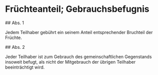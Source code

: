 # Früchteanteil; Gebrauchsbefugnis



\#\# Abs. 1

 Jedem Teilhaber gebührt ein seinem Anteil entsprechender Bruchteil der Früchte.

\#\# Abs. 2

 Jeder Teilhaber ist zum Gebrauch des gemeinschaftlichen Gegenstands insoweit befugt, als nicht der Mitgebrauch der übrigen Teilhaber beeinträchtigt wird. 

